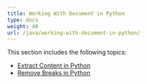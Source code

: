 ```yaml
---
title: Working With Document in Python
type: docs
weight: 40
url: /java/working-with-document-in-python/
---
```


This section includes the following topics:

- [Extract Content in Python](https://docs.aspose.com/words/java/extract-content-in-python/)
- [Remove Breaks in Python](https://docs.aspose.com/words/java/remove-breaks-in-python/)

